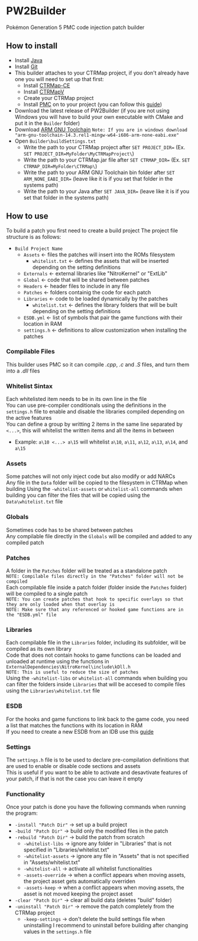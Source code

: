 # PW2Builder
Pokémon Generation 5 PMC code injection patch builder  

## How to install
- Install [Java](https://www.java.com/es/download/manual.jsp)
- Install [Git](https://git-scm.com/downloads)
- This builder attaches to your CTRMap project, if you don't already have one you will need to set up that first:
  - Install [CTRMap-CE](https://github.com/ds-pokemon-hacking/CTRMap-CE/releases)
  - Install [CTRMapV](https://github.com/ds-pokemon-hacking/CTRMapV/releases)
  - Create your CTRMap project
  - Install [PMC](https://github.com/ds-pokemon-hacking/PMC/releases) on to your project (you can follow this [guide](https://ds-pokemon-hacking.github.io/docs/generation-v/guides/bw_b2w2-code_injection/#setting-up-the-environment))
- Download the latest release of PW2Builder (if you are not using Windows you will have to build your own executable with CMake and put it in the ``Builder`` folder)
- Download [ARM GNU Toolchain](https://developer.arm.com/downloads/-/arm-gnu-toolchain-downloads)
``Note: If you are in windows download "arm-gnu-toolchain-14.3.rel1-mingw-w64-i686-arm-none-eabi.exe"``
- Open ``Builder\buildSettings.txt``
  - Write the path to your CTRMap project after ``SET PROJECT_DIR=`` (Ex. ``SET PROJECT_DIR=MyFolder\MyCTRMapProject\``)
  - Write the path to your CTRMap.jar file after ``SET CTRMAP_DIR=`` (Ex. ``SET CTRMAP_DIR=MyFolder\CTRMap\``)
  - Write the path to your ARM GNU Toolchain bin folder after ``SET ARM_NONE_EABI_DIR=`` (leave like it is if you set that folder in the systems path)
  - Write the path to your Java after ``SET JAVA_DIR=`` (leave like it is if you set that folder in the systems path)

## How to use
To build a patch you first need to create a build project
The project file structure is as follows:
  - ``Build Project Name``
    - ``Assets`` <- files the patches will insert into the ROMs filesystem
      - ``whitelist.txt`` <- defines the assets that will be inserted depending on the setting definitions
    - ``Externals`` <- external libraries like "NitroKernel" or "ExtLib"
    - ``Global`` <- code that will be shared between patches
    - ``Headers`` <- header files to include in any file
    - ``Patches`` <- folders containig the code for each patch
    - ``Libraries`` <- code to be loaded dynamically by the patches
      - ``whitelist.txt`` <- defines the library folders that will be built depending on the setting definitions
    - ``ESDB.yml`` <- list of symbols that pair the game functions with their location in RAM
    - ``settings.h`` <- definitions to allow customization when installing the patches

### Compilable Files
This builder uses PMC so it can compile *.cpp*, *.c* and *.S* files, and turn them into a *.dll* files  
### Whitelist Sintax
Each whitelisted item needs to be in its own line in the file  
You can use pre-compiler conditionals using the definitions in the ``settings.h`` file to enable and disable the libraries compiled depending on the active features  
You can define a group by writting 2 items in the same line separated by ``<...>``, this will whitelist the written items and all the items in between  
  - Example: ``a\10 <...> a\15`` will whitelist ``a\10``, ``a\11``, ``a\12``, ``a\13``, ``a\14``, and ``a\15``  
### Assets
Some patches will not only inject code but also modify or add NARCs  
Any file in the ``Data`` folder will be copied to the filesystem in CTRMap when building
Using the ``-whitelist-assets`` or ``whitelist-all`` commands when building you can filter the files that will be copied using the ``Data\whitelist.txt`` file
### Globals
Sometimes code has to be shared between patches  
Any compilable file directly in the ``Globals`` will be compiled and added to any compiled patch  
### Patches
A folder in the ``Patches`` folder will be treated as a standalone patch  
``NOTE: Compilable files directly in the "Patches" folder will not be compiled``  
Each compilable file inside a patch folder (folder inside the ``Patches`` folder) will be compiled to a single patch  
``NOTE: You can create patches that hook to specific overlays so that they are only loaded when that overlay is``  
``NOTE: Make sure that any referenced or hooked game functions are in the "ESDB.yml" file``  
### Libraries
Each compilable file in the ``Libraries`` folder, including its subfolder, will be compiled as its own library  
Code that does not contain hooks to game functions can be loaded and unloaded at runtime using the functions in ``ExternalDependencies\NitroKernel\include\kDll.h``  
``NOTE: This is useful to reduce the size of patches``  
Using the ``-whitelist-libs`` or ``whitelist-all`` commands when building you can filter the folders inside ``Libraries`` that will be accesed to compile files using the ``Libraries\whitelist.txt`` file  
### ESDB
For the hooks and game functions to link back to the game code, you need a list that matches the functions with its location in RAM  
If you need to create a new ESDB from an IDB use this [guide](https://ds-pokemon-hacking.github.io/docs/generation-v/guides/bw_b2w2-code_injection/#symbol-maps)  
### Settings
The ``settings.h`` file is to be used to declare pre-compilation definitions that are used to enable or disable code sections and assets  
This is useful if you want to be able to activate and desavtivate features of your patch, if that is not the case you can leave it empty

### Functionality
Once your patch is done you have the following commands when running the program:  
- ``-install "Patch Dir"`` -> set up a build project
- ``-build "Patch Dir"`` -> build only the modified files in the patch
- ``-rebuild "Patch Dir"`` -> build the patch from scratch
  - ``-whitelist-libs`` -> ignore any folder in "Libraries" that is not specified in "Libraries/whitelist.txt"
  - ``-whitelist-assets`` -> ignore any file in "Assets" that is not specified in "Assets/whitelist.txt"
  - ``-whitelist-all`` -> activate all whitelist functionalities
  - ``-assets-override`` -> when a conflict appears when moving assets, the project asset gets automatically overriden
  - ``-assets-keep`` -> when a conflict appears when moving assets, the asset is not moved keeping the project asset
- ``-clear "Patch Dir"`` -> clear all build data (deletes "build" folder)
- ``-uninstall "Patch Dir"`` -> remove the patch completely from the CTRMap project
  - ``-keep-settings`` -> don't delete the build settings file when uninstalling
I recommend to uninstall before building after changing values in the ``settings.h`` file  
